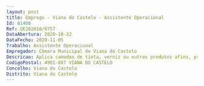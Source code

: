 ```yaml
--- 
layout: post
title: Emprego - Viana do Castelo - Assistente Operacional
Id: 81408
Ref: OE202010/0757
DataAbertura: 2020-10-22
DataFecho: 2020-11-05
Trabalho: Assistente Operacional
Empregador: Câmara Municipal de Viana do Castelo
Descricao: Aplica camadas de tinta, verniz ou outros produtos afins, principalmente sobre superfícies de estuque, reboco, madeira e metal, para as proteger e decorar, utilizando pincéis de vários formatos, rolos e outros dispositivos de pintura e utensílios apropriados  prepara a superfície a recobrir e remove, se necessário, as camadas de pintura que se apresentam com deficiências  limpa ou lava a zona a pintar, procedendo em seguida, se for caso disso, a uma reparação cuidada e a lixagem, seguidas de inspeção  geral  seleciona ou prepara o material a empregar na pintura, misturando na devida ordem e proporção massas, óleos, diluentes, pigmentos, secantes, tintas, vernizes, cal, água, cola ou outros elementos  ensaia e afina o produto obtido até conseguir a cor, tonalidade, opacidade, poder de cobertura, lacagem, brilho, uniformidade ou outras caraterísticas que pretenda  aplica as convenientes demãos de isolante, secantes, condicionadores ou primários, usando normalmente pincéis de formato adequado, segundo o material a proteger e decorar  betuma orifícios, fendas, mossas ou outras irregularidades, com um ferro apropriado  emassa as superfícies com betumadeiras  passa as à lixa, decorrido o respetivo período de secagem, a fim de as deixar perfeitamente lisas  estende as necessárias demãos de subcapa e material de acabamento  verifica a qualidade do trabalho produzido  cria determinados efeitos ornamentais, quando necessários  por vezes, orçamenta trabalhos da sua arte, assenta e substitui vidros e forra paredes, lambris e tetos com papel pintado. Ocasionalmente pode exercer outras funções, procedimentos, tarefas ou atribuições que lhe são cometidas, por despachos ou por determinação superior.
CodigoPostal: 4901-887 VIANA DO CASTELO
Concelho: Viana do Castelo
Distrito: Viana do Castelo
--- 
```

